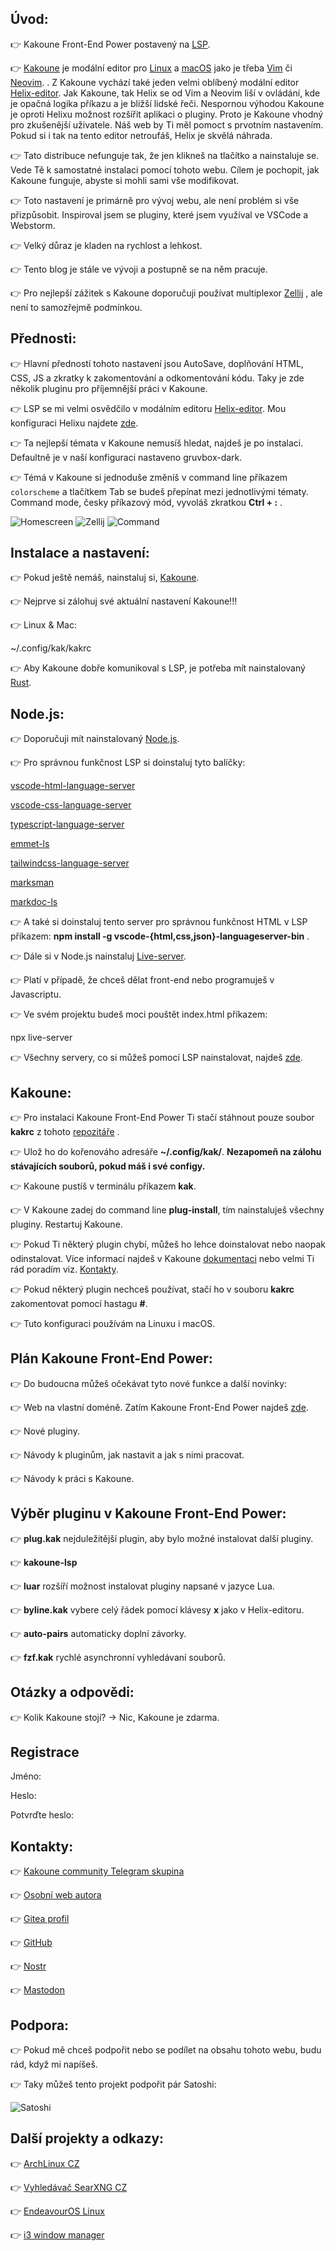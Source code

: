 ## Úvod:

👉 Kakoune Front-End Power postavený na [LSP](https://github.com/kakoune-lsp/kakoune-lsp).

👉 [Kakoune](http://kakoune.org/) je modální editor pro [Linux](http://www.linux.cz/) a [macOS](https://cs.wikipedia.org/wiki/MacOS) jako je třeba [Vim](https://www.vim.org/) či [Neovim](https://neovim.io/). . Z Kakoune vychází také jeden velmi oblíbený modální editor [Helix-editor](https://helix-editor.com/). Jak Kakoune, tak Helix se od Vim a Neovim liší v ovládání, kde je opačná logika příkazu a je bližší lidské řeči. Nespornou výhodou Kakoune je oproti Helixu možnost rozšířit aplikaci o pluginy. Proto je Kakoune vhodný pro zkušenější uživatele. Náš web by Ti měl pomoct s prvotním nastavením. Pokud si i tak na tento editor netroufáš, Helix je skvělá náhrada.

👉 Tato distribuce nefunguje tak, že jen klikneš na tlačítko a nainstaluje se. Vede Tě k samostatné instalaci pomocí tohoto webu. Cílem je pochopit, jak Kakoune funguje, abyste si mohli sami vše modifikovat.

👉 Toto nastavení je primárně pro vývoj webu, ale není problém si vše přizpůsobit. Inspiroval jsem se pluginy, které jsem využíval ve VSCode a Webstorm.

👉 Velký důraz je kladen na rychlost a lehkost.

👉 Tento blog je stále ve vývoji a postupně se na něm pracuje.

👉 Pro nejlepší zážitek s Kakoune doporučuji používat multiplexor [Zellij](https://git.archoslinux.cz/kankys/zellij-mySetup) , ale není to samozřejmě podmínkou.

## Přednosti:

👉 Hlavní předností tohoto nastavení jsou AutoSave, doplňování HTML, CSS, JS a zkratky k zakomentování a odkomentování kódu. Taky je zde několik pluginu pro příjemnější práci v Kakoune.

👉 LSP se mi velmi osvědčilo v modálním editoru [Helix-editor](https://helix-editor.com/). Mou konfiguraci Helixu najdete [zde](https://git.archoslinux.cz/kankys/Helix-frontend-setup).

👉 Ta nejlepší témata v Kakoune nemusíš hledat, najdeš je po instalaci. Defaultně je v naší konfiguraci nastaveno gruvbox-dark.

👉 Témá v Kakoune si jednoduše změníš v command line příkazem `colorscheme` a tlačítkem Tab se budeš přepínat mezi jednotlivými tématy. Command mode, česky příkazový mód, vyvoláš zkratkou **Ctrl + :** .

![Homescreen](http://127.0.0.1:8080/img/home.png) ![Zellij](http://127.0.0.1:8080/img/config.png) ![Command](http://127.0.0.1:8080/img/command.png)

## Instalace a nastavení:

👉 Pokud ještě nemáš, nainstaluj si, [Kakoune](http://127.0.0.1:8080/?username=luk&password1=55&password2=55#contact).

👉 Nejprve si zálohuj své aktuální nastavení Kakoune!!!

👉 Linux & Mac:

~/.config/kak/kakrc

👉 Aby Kakoune dobře komunikoval s LSP, je potřeba mít nainstalovaný [Rust](https://www.rust-lang.org/).

## Node.js:

👉 Doporučuji mít nainstalovaný [Node.js](https://nodejs.org/en).

👉 Pro správnou funkčnost LSP si doinstaluj tyto balíčky:

[vscode-html-language-server](https://github.com/microsoft/vscode-html-languageservice)

[vscode-css-language-server](https://github.com/microsoft/vscode-css-languageservice)

[typescript-language-server](https://github.com/typescript-language-server/typescript-language-server)

[emmet-ls](https://github.com/aca/emmet-ls)

[tailwindcss-language-server](https://github.com/tailwindlabs/tailwindcss-intellisense/blob/master/packages/tailwindcss-language-server/README.md)

[marksman](https://github.com/artempyanykh/marksman)

[markdoc-ls](https://github.com/markdoc-extra/markdoc-ls)

👉 A také si doinstaluj tento server pro správnou funkčnost HTML v LSP příkazem: **npm install -g vscode-{html,css,json}-languageserver-bin** .

👉 Dále si v Node.js nainstaluj [Live-server](https://www.npmjs.com/package/live-server).

👉 Platí v případě, že chceš dělat front-end nebo programuješ v Javascriptu.

👉 Ve svém projektu budeš moci pouštět index.html příkazem:

npx live-server

👉 Všechny servery, co si můžeš pomocí LSP nainstalovat, najdeš [zde](https://github.com/kakoune-lsp/kakoune-lsp/wiki/How-to-install-servers).

## Kakoune:

👉 Pro instalaci Kakoune Front-End Power Ti stačí stáhnout pouze soubor **kakrc** z tohoto [repozitáře](https://git.archoslinux.cz/kankys/Kakoune-modal-editor-config) .

👉 Ulož ho do kořenováho adresáře **~/.config/kak/**. **Nezapomeň na zálohu stávajících souborů, pokud máš i své configy.**

👉 Kakoune pustíš v terminálu příkazem **kak**.

👉 V Kakoune zadej do command line **plug-install**, tím nainstaluješ všechny pluginy. Restartuj Kakoune.

👉 Pokud Ti některý plugin chybí, můžeš ho lehce doinstalovat nebo naopak odinstalovat. Více informací najdeš v Kakoune [dokumentaci](https://github.com/mawww/kakoune#3-basic-interaction) nebo velmi Ti rád poradím viz. [Kontakty](http://127.0.0.1:8080/?username=luk&password1=55&password2=55#contact).

👉 Pokud některý plugin nechceš používat, stačí ho v souboru **kakrc** zakomentovat pomocí hastagu **#**.

👉 Tuto konfiguraci používám na Linuxu i macOS.

## Plán Kakoune Front-End Power:

👉 Do budoucna můžeš očekávat tyto nové funkce a další novinky:

👉 Web na vlastní doméně. Zatím Kakoune Front-End Power najdeš [zde](https://lukaskanka.cz/kakoune/index.html).

👉 Nové pluginy.

👉 Návody k pluginům, jak nastavit a jak s nimi pracovat.

👉 Návody k práci s Kakoune.

## Výběr pluginu v Kakoune Front-End Power:

👉 **plug.kak** nejduležitější plugin, aby bylo možné instalovat další pluginy.

👉 **kakoune-lsp**

👉 **luar** rozšíří možnost instalovat pluginy napsané v jazyce Lua.

👉 **byline.kak** vybere celý řádek pomocí klávesy **x** jako v Helix-editoru.

👉 **auto-pairs** automaticky doplní závorky.

👉 **fzf.kak** rychlé asynchronní vyhledávaní souborů.

## Otázky a odpovědi:

👉 Kolik Kakoune stojí? -> Nic, Kakoune je zdarma.

## Registrace

Jméno: 

Heslo: 

Potvrďte heslo: 

## Kontakty:

👉 [Kakoune community Telegram skupina](https://t.me/+RlXM8oEZ8TJkMWVk)

👉 [Osobní web autora](https://lukaskanka.cz/)

👉 [Gitea profil](https://git.archoslinux.cz/kankys)

👉 [GitHub](https://github.com/LukasKanka/)

👉 [Nostr](https://nostr.band/npub12xzu8ejrl9cwpd034cqj5jtuztn4mxp3em2frckm9tk28kmy48vqr0u0yu)

👉 [Mastodon](https://mastodon.arch-linux.cz/@Kankys)

## Podpora:

👉 Pokud mě chceš podpořit nebo se podílet na obsahu tohoto webu, budu rád, když mi napíšeš.

👉 Taky můžeš tento projekt podpořit pár Satoshi:

![Satoshi](https://lukaskanka.cz/index/about/img/sat.jpeg)

## Další projekty a odkazy:

👉 [ArchLinux CZ](https://arch-linux.cz/)

👉 [Vyhledávač SearXNG CZ](https://searxng.cz/)

👉 [EndeavourOS Linux](https://endeavouros.com/)

👉 [i3 window manager](https://i3wm.org/)
